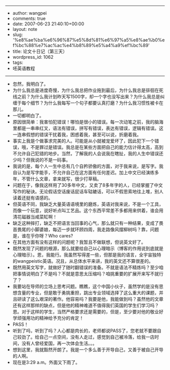 - --
- author: wangpei
- comments: true
- date: 2007-06-23 21:40:10+00:00
- layout: note
- slug: '%e8%ae%ba%e6%96%87%e5%8d%81%e6%97%a5%e8%ae%b0%ef%bc%88%e7%ac%ac%e4%b8%89%e5%a4%a9%ef%bc%89'
- title: 论文十日记（第三天）
- wordpress_id: 1062
- tags:
- 呸英语教程
- --
- 忽然，我明白了。
- 为什么我总是进度奇慢，为什么我总把作业拖到最后，为什么我总是徘徊在死线之前？为什么我计划昨天写1500字，却一个字也没写出来？为什么我总是纠缠于每个细节？为什么我每写一个句子都要认真打磨？为什么我习惯性被卡在那儿。
- 一切都明白了。
- 原因很简单：我害怕犯错误！哪怕是很小的错误。每一次动笔之前，我的脑海里都是一串串红叉，语法有错误，拼写有错误，表达有错误，逻辑有错误。这一连串假想的错误干扰着我，困惑着我，甚至可以说，折磨着我。
- 事实上我是个做事求完美的人。可能是从小就被宠爱坏了，因此犯下一个错误，哦，不是罪过是错误。我总是在某些方面把自己的能力估计得太高，高到不允许自己犯错的地步。当然，了解我的人会说我在瞎扯，我的人生中错误还少吗？但我说的不是一码事。
- 我说的是，每个人一生中总有几个自矜骄傲的方面，对于我来说，是写字。我自认为是写字能手，不允许自己在这方面有任何差迟。加上中文已经演练多年，不管什么文章，拿来就写，很少打草稿。
- 问题在于，像我这样用了30多年中文，又卖了8多年字的人，已经掌握了中文写作的秘诀。无论假话空话废话屁话车轱辘话，可以不假思索地往上堆，别人读着还挺有语感的。
- 但英语不同，我缺乏大量英语语境里的磨炼，英语对我来说，不是一个工具，而像一个玩意，说好听点叫工艺品。这个东西平常差不多都用来供着，谁会用清花磁器当咸菜缸啊！
- 缺乏这种摔打，缺乏不把语言当回事的心气，那么就只有一种结果，变成了畏首畏尾的小脚婆娘，每迈一步就环顾四周，我走路像风摆柳树吗？靠，问题是，谁在乎你呀？Who cares?
- 在其他方面有没有这样的问题呢？我暂且不做联想，但说英文好了。
- 既然发现了问题的根源，那么就要给自己以心理暗示（博客的作用说到底就是心理暗示）。恩，我能行。我虽然写得差一些，但那是我的语言，全宇宙独特的wangpeistic英语。况且，从总体水平来讲，我的英文还不算很差的。
- 既然用英文写字，就做好了随时翻错误的准备。不就是语法不精炼吗？至少咱把事情说明白了不是吗？不就是意思太压缩吗？咱挑重要的扩展开来写不就行了？
- 我要站在导师的立场上思考问题。瞧瞧，这个中国小伙子，虽然学的是没有思想含量的专业，但是敢于勇挑重担，跳出专业领域选择了这么重大的课题，并且研读了这么艰深的著作。他容易吗？我要是他，我能做到吗？虽然他的文章还有这样那样的缺点，但是他的精神难道不值得我们英国的学生们学习吗？恩。对于这样的学生，当然严格要求还是需要的，但是，至少要对他的敬业好学顽强用功的精神给予充分的肯定！
- PASS！
- 听到了吗，听到了吗？人心都是肉长的，老师都说PASS了，您老就不要跟自己较劲了。给自己一点空间，没有人走过，感觉到自己被冷落，给我一店时间，没有人曾经爱国，再一次体会生活。。。
- 想到这里，我就豁然开朗了。我是一个多么善于开导自己，又善于被自己开导的人啊。
- 现在是3:29 a.m。外面又下雨了。

